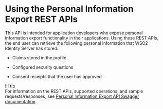 # Using the Personal Information Export REST APIs

This API is intended for application developers who expose personal
information export functionality in their applications. Using these REST
APIs, the end user can retrieve the following personal information that
WSO2 Identity Server has stored.

-   Claims stored in the profile

-   Configured security questions

-   Consent receipts that the user has approved

!!! tip    
    For information on the REST APIs, supported operations, and sample requests/responses, see [Personal Information Export API Swagger documentation](../../references/user-export-apis).
    
